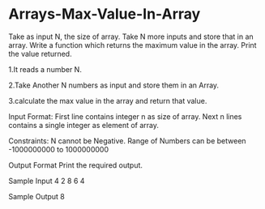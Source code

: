 # Arrays-Max-Value-In-Array

Take as input N, the size of array. Take N more inputs and store that in an array. Write a function which returns the maximum value in the array. Print the value returned.

1.It reads a number N.

2.Take Another N numbers as input and store them in an Array.

3.calculate the max value in the array and return that value.

Input Format:
First line contains integer n as size of array. Next n lines contains a single integer as element of array.

Constraints:
N cannot be Negative. Range of Numbers can be between -1000000000 to 1000000000

Output Format
Print the required output.

Sample Input
4
2
8
6
4

Sample Output
8
